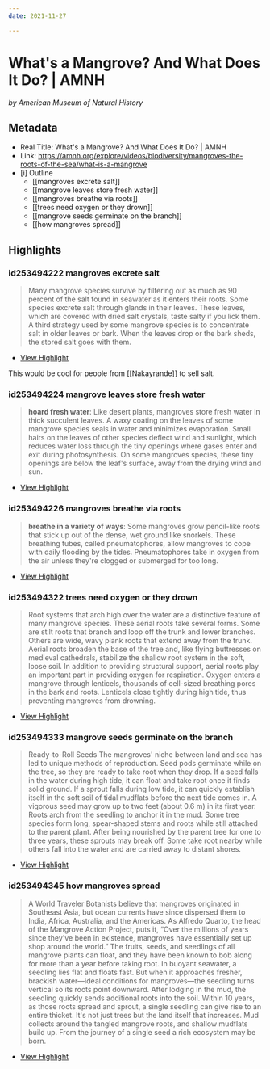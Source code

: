 ```yaml
---
date: 2021-11-27

---
```

# What's a Mangrove? And What Does It Do? | AMNH
<cite>by American Museum of Natural History</cite>

## Metadata
- Real Title: What's a Mangrove? And What Does It Do? | AMNH
- Link: https://amnh.org/explore/videos/biodiversity/mangroves-the-roots-of-the-sea/what-is-a-mangrove
- [i] Outline
	- [[mangroves excrete salt]]
	- [[mangrove leaves store fresh water]]
	- [[mangroves breathe via roots]]
	- [[trees need oxygen or they drown]]
	- [[mangrove seeds germinate on the branch]]
	- [[how mangroves spread]]

## Highlights

### id253494222 mangroves excrete salt

> Many mangrove species survive by filtering out as much as 90 percent of the salt found in seawater as it enters their roots. Some species excrete salt through glands in their leaves. These leaves, which are covered with dried salt crystals, taste salty if you lick them. A third strategy used by some mangrove species is to concentrate salt in older leaves or bark. When the leaves drop or the bark sheds, the stored salt goes with them.

 * [View Highlight](https://amnh.org/explore/videos/biodiversity/mangroves-the-roots-of-the-sea/what-is-a-mangrove?__readwiseLocation=1%2F1%2F9%2F1%2F3%2F1%2F9%2F3%2F31%3A105%2C1%2F1%2F9%2F1%2F3%2F1%2F9%2F3%2F31%3A542#:~:text=Many%20mangrove%20species%20survive%20by%2Cstored%20salt%20goes%20with%20them.)

This would be cool for people from [[Nakayrande]] to sell salt. 

### id253494224 mangrove leaves store fresh water

> **hoard fresh water**: Like desert plants, mangroves store fresh water in thick succulent leaves. A waxy coating on the leaves of some mangrove species seals in water and minimizes evaporation. Small hairs on the leaves of other species deflect wind and sunlight, which reduces water loss through the tiny openings where gases enter and exit during photosynthesis. On some mangroves species, these tiny openings are below the leaf's surface, away from the drying wind and sun.

 * [View Highlight](https://amnh.org/explore/videos/biodiversity/mangroves-the-roots-of-the-sea/what-is-a-mangrove?__readwiseLocation=0%2F0%2F3%2F9%2F1%2F3%2F1%2F9%2F3%2F31%3A0%2C1%2F3%2F9%2F1%2F3%2F1%2F9%2F3%2F31%3A455#:~:text=hoard%20fresh%20water%3A%C2%A0Like%20desert%20plants%2C%2Cthe%20drying%20wind%20and%20sun.)

### id253494226 mangroves breathe via roots

> **breathe in a variety of ways**: Some mangroves grow pencil-like roots that stick up out of the dense, wet ground like snorkels. These breathing tubes, called pneumatophores, allow mangroves to cope with daily flooding by the tides. Pneumatophores take in oxygen from the air unless they're clogged or submerged for too long.

 * [View Highlight](https://amnh.org/explore/videos/biodiversity/mangroves-the-roots-of-the-sea/what-is-a-mangrove?__readwiseLocation=0%2F0%2F5%2F9%2F1%2F3%2F1%2F9%2F3%2F31%3A0%2C1%2F5%2F9%2F1%2F3%2F1%2F9%2F3%2F31%3A294#:~:text=breathe%20in%20a%20variety%20of%2Cor%20submerged%20for%20too%20long.)

### id253494322 trees need oxygen or they drown

> Root systems that arch high over the water are a distinctive feature of many mangrove species. These aerial roots take several forms. Some are stilt roots that branch and loop off the trunk and lower branches. Others are wide, wavy plank roots that extend away from the trunk. Aerial roots broaden the base of the tree and, like flying buttresses on medieval cathedrals, stabilize the shallow root system in the soft, loose soil. In addition to providing structural support, aerial roots play an important part in providing oxygen for respiration. Oxygen enters a mangrove through lenticels, thousands of cell-sized breathing pores in the bark and roots. Lenticels close tightly during high tide, thus preventing mangroves from drowning.

 * [View Highlight](https://amnh.org/explore/videos/biodiversity/mangroves-the-roots-of-the-sea/what-is-a-mangrove?__readwiseLocation=0%2F13%2F1%2F3%2F1%2F9%2F3%2F31%3A0%2C0%2F13%2F1%2F3%2F1%2F9%2F3%2F31%3A737#:~:text=Root%20systems%20that%20arch%20high%2Cthus%20preventing%20mangroves%20from%20drowning.)

### id253494333 mangrove seeds germinate on the branch

> Ready-to-Roll Seeds
> The mangroves' niche between land and sea has led to unique methods of reproduction. Seed pods germinate while on the tree, so they are ready to take root when they drop. If a seed falls in the water during high tide, it can float and take root once it finds solid ground. If a sprout falls during low tide, it can quickly establish itself in the soft soil of tidal mudflats before the next tide comes in. A vigorous seed may grow up to two feet (about 0.6 m) in its first year. Roots arch from the seedling to anchor it in the mud. Some tree species form long, spear-shaped stems and roots while still attached to the parent plant. After being nourished by the parent tree for one to three years, these sprouts may break off. Some take root nearby while others fall into the water and are carried away to distant shores.

 * [View Highlight](https://amnh.org/explore/videos/biodiversity/mangroves-the-roots-of-the-sea/what-is-a-mangrove?__readwiseLocation=0%2F15%2F1%2F3%2F1%2F9%2F3%2F31%3A0%2C0%2F17%2F1%2F3%2F1%2F9%2F3%2F31%3A821#:~:text=Ready-to-Roll%20Seeds%0A%20%20%20%2Ccarried%20away%20to%20distant%20shores.)

### id253494345 how mangroves spread

> A World Traveler
> Botanists believe that mangroves originated in Southeast Asia, but ocean currents have since dispersed them to India, Africa, Australia, and the Americas. As Alfredo Quarto, the head of the Mangrove Action Project, puts it, “Over the millions of years since they've been in existence, mangroves have essentially set up shop around the world.” The fruits, seeds, and seedlings of all mangrove plants can float, and they have been known to bob along for more than a year before taking root. In buoyant seawater, a seedling lies flat and floats fast. But when it approaches fresher, brackish water—ideal conditions for mangroves—the seedling turns vertical so its roots point downward. After lodging in the mud, the seedling quickly sends additional roots into the soil. Within 10 years, as those roots spread and sprout, a single seedling can give rise to an entire thicket. It's not just trees but the land itself that increases. Mud collects around the tangled mangrove roots, and shallow mudflats build up. From the journey of a single seed a rich ecosystem may be born.

 * [View Highlight](https://amnh.org/explore/videos/biodiversity/mangroves-the-roots-of-the-sea/what-is-a-mangrove?__readwiseLocation=0%2F19%2F1%2F3%2F1%2F9%2F3%2F31%3A0%2C0%2F21%2F1%2F3%2F1%2F9%2F3%2F31%3A1071#:~:text=A%20World%20Traveler%0A%20%20%2Crich%20ecosystem%20may%20be%20born.)

